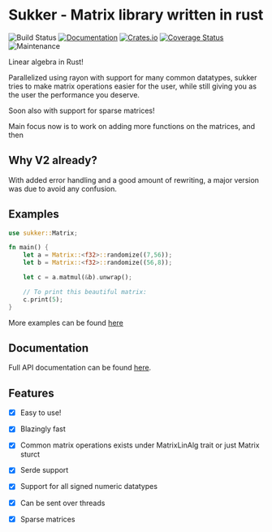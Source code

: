 # Sukker - Matrix library written in rust

![Build Status](https://github.com/Jafagervik/sukker/actions/workflows/test.yml/badge.svg)
[![Documentation](https://docs.rs/sukker/badge.svg)](https://docs.rs/sukker/)
[![Crates.io](https://img.shields.io/crates/v/sukker.svg)](https://crates.io/crates/sukker)
[![Coverage Status](https://codecov.io/gh/Jafagervik/sukker/branch/master/graph/badge.svg)](https://codecov.io/gh/Jafagervik/sukker)
![Maintenance](https://img.shields.io/badge/maintenance-experimental-blue.svg)


Linear algebra in Rust!

Parallelized using rayon with support for many common datatypes,
sukker tries to make matrix operations easier for the user, 
while still giving you as the user the performance you deserve.

Soon also with support for sparse matrices!

Main focus now is to work on adding more functions on the matrices, 
and then

## Why V2 already?

With added error handling and a good amount of rewriting, a major version was due 
to avoid any confusion.

## Examples


```rust 
use sukker::Matrix;

fn main() {
    let a = Matrix::<f32>::randomize((7,56));
    let b = Matrix::<f32>::randomize((56,8));

    let c = a.matmul(&b).unwrap();

    // To print this beautiful matrix:
    c.print(5);
}
```

More examples can be found [here](/examples/)


## Documentation
Full API documentation can be found [here](https://docs.rs/sukker/latest/sukker/).

## Features 
- [X] Easy to use!
- [X] Blazingly fast
- [X] Common matrix operations exists under MatrixLinAlg trait or just Matrix sturct
- [X] Serde support 
- [X] Support for all signed numeric datatypes 
- [X] Can be sent over threads
- [X] Sparse matrices

